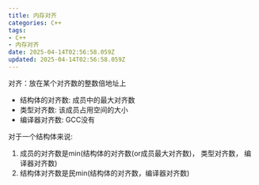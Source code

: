 ```yaml
---
title: 内存对齐
categories: C++
tags:
- C++
- 内存对齐
date: 2025-04-14T02:56:58.059Z
updated: 2025-04-14T02:56:58.059Z
---
```


对齐：放在某个对齐数的整数倍地址上

+ 结构体的对齐数: 成员中的最大对齐数
+ 类型对齐数: 该成员占用空间的大小
+ 编译器对齐数: GCC没有

对于一个结构体来说:

1. 成员的对齐数是min(结构体的对齐数(or成员最大对齐数)， 类型对齐数， 编译器对齐数)
2. 结构体对齐数是民min(结构体的对齐数，编译器对齐数)
